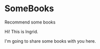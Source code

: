 # SomeBooks
Recommend some books

Hi! This is Ingrid.

I'm going to share some books with you here.

